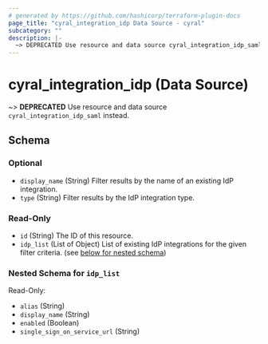 ```yaml
---
# generated by https://github.com/hashicorp/terraform-plugin-docs
page_title: "cyral_integration_idp Data Source - cyral"
subcategory: ""
description: |-
  ~> DEPRECATED Use resource and data source cyral_integration_idp_saml instead.
---
```


# cyral_integration_idp (Data Source)

~> **DEPRECATED** Use resource and data source `cyral_integration_idp_saml` instead.

<!-- schema generated by tfplugindocs -->

## Schema

### Optional

- `display_name` (String) Filter results by the name of an existing IdP integration.
- `type` (String) Filter results by the IdP integration type.

### Read-Only

- `id` (String) The ID of this resource.
- `idp_list` (List of Object) List of existing IdP integrations for the given filter criteria. (see [below for nested schema](#nestedatt--idp_list))

<a id="nestedatt--idp_list"></a>

### Nested Schema for `idp_list`

Read-Only:

- `alias` (String)
- `display_name` (String)
- `enabled` (Boolean)
- `single_sign_on_service_url` (String)
